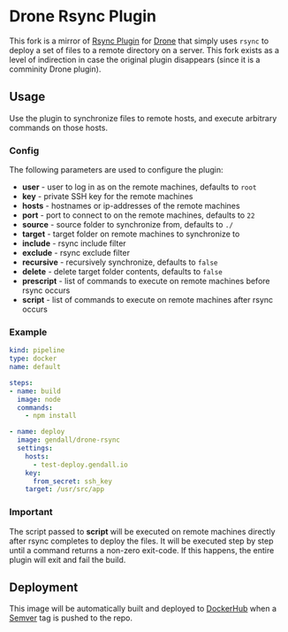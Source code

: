 # Drone Rsync Plugin
This fork is a mirror of [Rsync Plugin](https://github.com/Drillster/drone-rsync) for [Drone](https://drone.io/) that simply uses `rsync` to deploy a set of files to a remote directory on a server. This fork exists as a level of indirection in case the original plugin disappears (since it is a comminity Drone plugin).

## Usage

Use the plugin to synchronize files to remote hosts, and execute arbitrary commands on those hosts.

### Config
The following parameters are used to configure the plugin:
- **user** - user to log in as on the remote machines, defaults to `root`
- **key** - private SSH key for the remote machines
- **hosts** - hostnames or ip-addresses of the remote machines
- **port** - port to connect to on the remote machines, defaults to `22`
- **source** - source folder to synchronize from, defaults to `./`
- **target** - target folder on remote machines to synchronize to
- **include** - rsync include filter
- **exclude** - rsync exclude filter
- **recursive** - recursively synchronize, defaults to `false`
- **delete** - delete target folder contents, defaults to `false`
- **prescript** - list of commands to execute on remote machines before rsync occurs
- **script** - list of commands to execute on remote machines after rsync occurs

### Example
```yaml
kind: pipeline
type: docker
name: default

steps:
- name: build
  image: node
  commands:
    - npm install

- name: deploy
  image: gendall/drone-rsync
  settings:
    hosts:
      - test-deploy.gendall.io
    key:
      from_secret: ssh_key
    target: /usr/src/app
```

### Important
The script passed to **script** will be executed on remote machines directly after rsync completes to deploy the files. It will be executed step by step until a command returns a non-zero exit-code. If this happens, the entire plugin will exit and fail the build.

## Deployment

This image will be automatically built and deployed to [DockerHub](https://hub.docker.com/u/gendall) when a [Semver](https://semver.org) tag is pushed to the repo.

